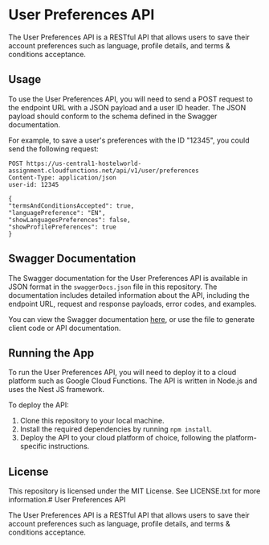 # User Preferences API

The User Preferences API is a RESTful API that allows users to save their account preferences such as language, profile details, and terms & conditions acceptance.

## Usage

To use the User Preferences API, you will need to send a POST request to the endpoint URL with a JSON payload and a user ID header. The JSON payload should conform to the schema defined in the Swagger documentation.

For example, to save a user's preferences with the ID "12345", you could send the following request:
```
POST https://us-central1-hostelworld-assignment.cloudfunctions.net/api/v1/user/preferences
Content-Type: application/json
user-id: 12345

{
"termsAndConditionsAccepted": true,
"languagePreference": "EN",
"showLanguagesPreferences": false,
"showProfilePreferences": true
}
```
## Swagger Documentation

The Swagger documentation for the User Preferences API is available in JSON format in the `swaggerDocs.json` file in this repository. The documentation includes detailed information about the API, including the endpoint URL, request and response payloads, error codes, and examples.

You can view the Swagger documentation [here](https://app.swaggerhub.com/apis/GUILHERMERSRFERREIRA/UserPreferences/1.0.0), or use the file to generate client code or API documentation.

## Running the App

To run the User Preferences API, you will need to deploy it to a cloud platform such as Google Cloud Functions. The API is written in Node.js and uses the Nest JS framework.

To deploy the API:

1. Clone this repository to your local machine.
2. Install the required dependencies by running `npm install`.
3. Deploy the API to your cloud platform of choice, following the platform-specific instructions.

## License

This repository is licensed under the MIT License. See LICENSE.txt for more information.# User Preferences API

The User Preferences API is a RESTful API that allows users to save their account preferences such as language, profile details, and terms & conditions acceptance.
